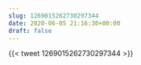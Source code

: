 ```yaml
---
slug: 1269015262730297344
date: 2020-06-05 21:16:30+00:00
draft: false
---
```


{{< tweet 1269015262730297344 >}}

